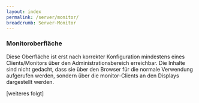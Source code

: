 ```yaml
---
layout: index
permalink: /server/monitor/
breadcrumb: Server-Monitor
---
```

### Monitoroberfläche

Diese Oberfläche ist erst nach korrekter Konfiguration mindestens eines Clients/Monitors über den Administrationsbereich erreichbar.
Die Inhalte sind nicht gedacht, dass sie über den Browser für die normale Verwendung aufgerufen werden, sondern über die monitor-Clients an den Displays dargestellt werden.

[weiteres folgt]
